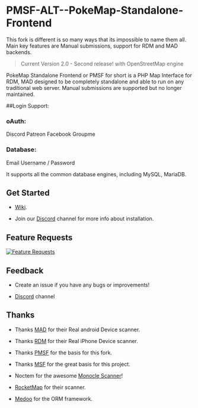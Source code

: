 # PMSF-ALT--PokeMap-Standalone-Frontend

This fork is different is so many ways that its impossible to name them all. Main key features are Manual submissions, support for RDM and MAD backends. 

> Current Version 2.0 - Second release! with OpenStreetMap engine

PokeMap Standalone Frontend or PMSF for short is a PHP Map Interface for RDM, MAD designed to be completely standalone and able to run on any traditional web server. Manual submissions are supported but no longer maintained.

##Login Support:
### oAuth:
Discord
Patreon
Facebook
Groupme

### Database:
Email
Username / Password


It supports all the common database engines, including MySQL, MariaDB.

## Get Started
* [Wiki](https://github.com/pmsf/PMSF/wiki).

* Join our [Discord](https://discord.gg/yGujp8D) channel for more info about installation.

## Feature Requests
[![Feature Requests](https://feathub.com/pmsf/PMSF?format=svg)](https://feathub.com/pmsf/PMSF)

## Feedback
* Create an issue if you have any bugs or improvements!

* [Discord](https://discord.gg/yGujp8D) channel

## Thanks
* Thanks [MAD](https://github.com/Map-A-Droid/MAD) for their Real android Device scanner.

* Thanks [RDM](https://github.com/RealDeviceMap/RealDeviceMap) for their Real iPhone Device scanner.

* Thanks [PMSF](https://github.com/Glennmen/PMSF) for the basis for this fork.

* Thanks [MSF](https://github.com/Nuro/MSF) for the great basis for this project.

* Noctem for the awesome [Monocle Scanner](https://github.com/Noctem/Monocle)!

* [RocketMap](https://github.com/RocketMap/RocketMap) for their scanner.

* [Medoo](http://medoo.in) for the ORM framework.
